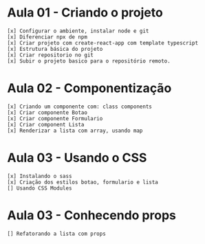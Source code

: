 # Aula 01 - Criando o projeto
    [x] Configurar o ambiente, instalar node e git
    [x] Diferenciar npx de npm
    [x] Criar projeto com create-react-app com template typescript
    [x] Estrutura básica do projeto
    [x] Criar repositorio no git
    [x] Subir o projeto basico para o repositório remoto.

# Aula 02 - Componentização
    [x] Criando um componente com: class components
    [x] Criar componente Botao
    [x] Criar componente Formulario
    [x] Criar component Lista
    [x] Renderizar a lista com array, usando map

# Aula 03 - Usando o CSS
    [x] Instalando o sass
    [x] Criação dos estilos botao, formulario e lista
    [] Usando CSS Modules
# Aula 03 - Conhecendo props
    [] Refatorando a lista com props
